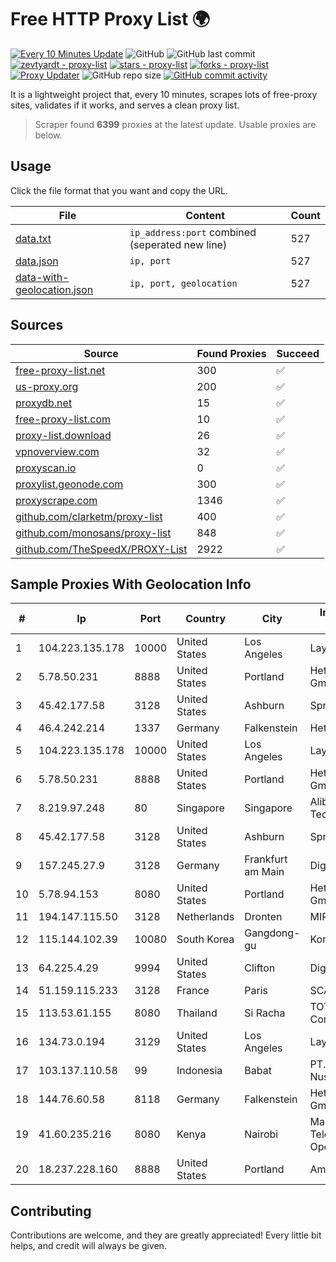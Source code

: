 
# Free HTTP Proxy List 🌍

[![Every 10 Minutes Update](https://github.com/mertguvencli/http-proxy-list/actions/workflows/main.yml/badge.svg?branch=main)](https://github.com/mertguvencli/http-proxy-list/actions/workflows/main.yml)
![GitHub](https://img.shields.io/github/license/mertguvencli/http-proxy-list)
![GitHub last commit](https://img.shields.io/github/last-commit/mertguvencli/http-proxy-list)
[![zevtyardt - proxy-list](https://img.shields.io/static/v1?label=zevtyardt&message=proxy-list&color=blue&logo=github)](https://github.com/zevtyardt/proxy-list "Go to GitHub repo")
[![stars - proxy-list](https://img.shields.io/github/stars/zevtyardt/proxy-list?style=social)](https://github.com/zevtyardt/proxy-list)
[![forks - proxy-list](https://img.shields.io/github/forks/zevtyardt/proxy-list?style=social)](https://github.com/zevtyardt/proxy-list)
[![Proxy Updater](https://github.com/zevtyardt/proxy-list/workflows/Proxy%20Updater/badge.svg)](https://github.com/zevtyardt/proxy-list/actions?query=workflow:"Proxy+Updater")
![GitHub repo size](https://img.shields.io/github/repo-size/zevtyardt/proxy-list)
[![GitHub commit activity](https://img.shields.io/github/commit-activity/m/zevtyardt/proxy-list?logo=commits)](https://github.com/zevtyardt/proxy-list/commits/main)

It is a lightweight project that, every 10 minutes, scrapes lots of free-proxy sites, validates if it works, and serves a clean proxy list.

> Scraper found **6399** proxies at the latest update. Usable proxies are below.

## Usage

Click the file format that you want and copy the URL.

|File|Content|Count|
|----|-------|-----|
|[data.txt](https://raw.githubusercontent.com/mertguvencli/http-proxy-list/main/proxy-list/data.txt)|`ip_address:port` combined (seperated new line)|527|
|[data.json](https://raw.githubusercontent.com/mertguvencli/http-proxy-list/main/proxy-list/data.json)|`ip, port`|527|
|[data-with-geolocation.json](https://raw.githubusercontent.com/mertguvencli/http-proxy-list/main/proxy-list/data-with-geolocation.json)|`ip, port, geolocation`|527|

## Sources

|Source|Found Proxies|Succeed|
|------|-------------|-------|
|[free-proxy-list.net](https://free-proxy-list.net)|300|✅|
|[us-proxy.org](https://www.us-proxy.org)|200|✅|
|[proxydb.net](http://proxydb.net)|15|✅|
|[free-proxy-list.com](https://free-proxy-list.com/?page=&port=&type%5B%5D=http&type%5B%5D=https&up_time=0&search=Search)|10|✅|
|[proxy-list.download](https://www.proxy-list.download/HTTP)|26|✅|
|[vpnoverview.com](https://vpnoverview.com/privacy/anonymous-browsing/free-proxy-servers)|32|✅|
|[proxyscan.io](https://www.proxyscan.io)|0|✅|
|[proxylist.geonode.com](https://proxylist.geonode.com/api/proxy-list?limit=300&page=1&sort_by=lastChecked&sort_type=desc&protocols=http,https)|300|✅|
|[proxyscrape.com](https://api.proxyscrape.com/v2/?request=displayproxies&protocol=http&timeout=10000&country=all&ssl=all&anonymity=all)|1346|✅|
|[github.com/clarketm/proxy-list](https://raw.githubusercontent.com/clarketm/proxy-list/master/proxy-list-raw.txt)|400|✅|
|[github.com/monosans/proxy-list](https://raw.githubusercontent.com/monosans/proxy-list/main/proxies/http.txt)|848|✅|
|[github.com/TheSpeedX/PROXY-List](https://raw.githubusercontent.com/TheSpeedX/PROXY-List/master/http.txt)|2922|✅|


## Sample Proxies With Geolocation Info

|#|Ip|Port|Country|City|Internet Service Provider|
|-|--|----|-------|----|-------------------------|
|1|104.223.135.178|10000|United States|Los Angeles|LayerHost|
|2|5.78.50.231|8888|United States|Portland|Hetzner Online GmbH|
|3|45.42.177.58|3128|United States|Ashburn|Sprint|
|4|46.4.242.214|1337|Germany|Falkenstein|Hetzner|
|5|104.223.135.178|10000|United States|Los Angeles|LayerHost|
|6|5.78.50.231|8888|United States|Portland|Hetzner Online GmbH|
|7|8.219.97.248|80|Singapore|Singapore|Alibaba (US) Technology Co., Ltd.|
|8|45.42.177.58|3128|United States|Ashburn|Sprint|
|9|157.245.27.9|3128|Germany|Frankfurt am Main|DigitalOcean, LLC|
|10|5.78.94.153|8080|United States|Portland|Hetzner Online GmbH|
|11|194.147.115.50|3128|Netherlands|Dronten|MIRholding B.V.|
|12|115.144.102.39|10080|South Korea|Gangdong-gu|Korea Telecom|
|13|64.225.4.29|9994|United States|Clifton|DigitalOcean, LLC|
|14|51.159.115.233|3128|France|Paris|SCALEWAY|
|15|113.53.61.155|8080|Thailand|Si Racha|TOT Public Company Limited|
|16|134.73.0.194|3129|United States|Los Angeles|LayerHost|
|17|103.137.110.58|99|Indonesia|Babat|PT. Capoeng Digital Nusantara|
|18|144.76.60.58|8118|Germany|Falkenstein|Hetzner Online GmbH|
|19|41.60.235.216|8080|Kenya|Nairobi|Maintainer Liquid Telecommunications Operations Limited|
|20|18.237.228.160|8888|United States|Portland|Amazon.com, Inc.|



## Contributing

Contributions are welcome, and they are greatly appreciated! Every
little bit helps, and credit will always be given.

